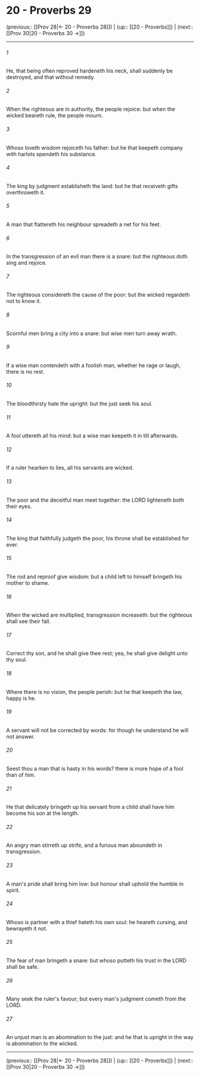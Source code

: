 # 20 - Proverbs 29

(previous:: [[Prov 28|← 20 - Proverbs 28]]) | (up:: [[20 - Proverbs]]) | (next:: [[Prov 30|20 - Proverbs 30 →]])

***


###### 1 
He, that being often reproved hardeneth his neck, shall suddenly be destroyed, and that without remedy. 

###### 2 
When the righteous are in authority, the people rejoice: but when the wicked beareth rule, the people mourn. 

###### 3 
Whoso loveth wisdom rejoiceth his father: but he that keepeth company with harlots spendeth his substance. 

###### 4 
The king by judgment establisheth the land: but he that receiveth gifts overthroweth it. 

###### 5 
A man that flattereth his neighbour spreadeth a net for his feet. 

###### 6 
In the transgression of an evil man there is a snare: but the righteous doth sing and rejoice. 

###### 7 
The righteous considereth the cause of the poor: but the wicked regardeth not to know it. 

###### 8 
Scornful men bring a city into a snare: but wise men turn away wrath. 

###### 9 
If a wise man contendeth with a foolish man, whether he rage or laugh, there is no rest. 

###### 10 
The bloodthirsty hate the upright: but the just seek his soul. 

###### 11 
A fool uttereth all his mind: but a wise man keepeth it in till afterwards. 

###### 12 
If a ruler hearken to lies, all his servants are wicked. 

###### 13 
The poor and the deceitful man meet together: the LORD lighteneth both their eyes. 

###### 14 
The king that faithfully judgeth the poor, his throne shall be established for ever. 

###### 15 
The rod and reproof give wisdom: but a child left to himself bringeth his mother to shame. 

###### 16 
When the wicked are multiplied, transgression increaseth: but the righteous shall see their fall. 

###### 17 
Correct thy son, and he shall give thee rest; yea, he shall give delight unto thy soul. 

###### 18 
Where there is no vision, the people perish: but he that keepeth the law, happy is he. 

###### 19 
A servant will not be corrected by words: for though he understand he will not answer. 

###### 20 
Seest thou a man that is hasty in his words? there is more hope of a fool than of him. 

###### 21 
He that delicately bringeth up his servant from a child shall have him become his son at the length. 

###### 22 
An angry man stirreth up strife, and a furious man aboundeth in transgression. 

###### 23 
A man's pride shall bring him low: but honour shall uphold the humble in spirit. 

###### 24 
Whoso is partner with a thief hateth his own soul: he heareth cursing, and bewrayeth it not. 

###### 25 
The fear of man bringeth a snare: but whoso putteth his trust in the LORD shall be safe. 

###### 26 
Many seek the ruler's favour; but every man's judgment cometh from the LORD. 

###### 27 
An unjust man is an abomination to the just: and he that is upright in the way is abomination to the wicked.

***

(previous:: [[Prov 28|← 20 - Proverbs 28]]) | (up:: [[20 - Proverbs]]) | (next:: [[Prov 30|20 - Proverbs 30 →]])

